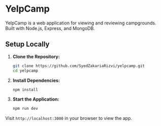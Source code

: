 # YelpCamp

YelpCamp is a web application for viewing and reviewing campgrounds. Built with Node.js, Express, and MongoDB.

## Setup Locally

1. **Clone the Repository:**
   ```bash
   git clone https://github.com/SyedZakariaRizvi/yelpcamp.git
   cd yelpcamp
   ```

2. **Install Dependencies:**
   ```bash
   npm install
   ```

3. **Start the Application:**
   ```bash
   npm run dev
   ```

Visit `http://localhost:3000` in your browser to view the app.
